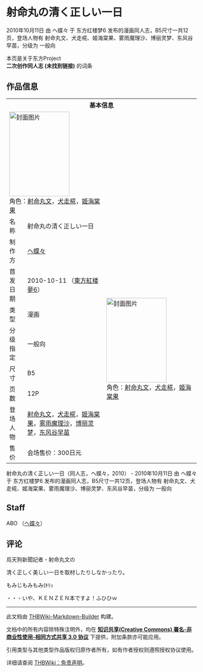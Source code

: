 # 射命丸の清く正しい一日

<!-- source html: G:\repos\THBWiki-Markdown-Builder\THBWikiMarkdown\Temp\main\9\92\ns0%3A%E5%B0%84%E5%91%BD%E4%B8%B8%E3%81%AE%E6%B8%85%E3%81%8F%E6%AD%A3%E3%81%97%E3%81%84%E4%B8%80%E6%97%A5.html -->

2010年10月11日 由 ヘ蝶々 于 东方红楼梦6 发布的漫画同人志，B5尺寸一共12页，登场人物有 射命丸文、犬走椛、姬海棠果、雾雨魔理沙、博丽灵梦、东风谷早苗，分级为 一般向

本页是关于东方Project  
 **二次创作同人志 (未找到链接)** 的词条
## 作品信息

<table><tbody><tr><th colspan="3">基本信息</th></tr><tr><td class="cover-artwork-mobile" colspan="2"><a href="./文件-射命丸の清く正しい一日封面.jpg.md" class="image" title="封面图片"><img alt="封面图片" src="https://upload.thwiki.cc/thumb/c/c0/%E5%B0%84%E5%91%BD%E4%B8%B8%E3%81%AE%E6%B8%85%E3%81%8F%E6%AD%A3%E3%81%97%E3%81%84%E4%B8%80%E6%97%A5%E5%B0%81%E9%9D%A2.jpg/159px-%E5%B0%84%E5%91%BD%E4%B8%B8%E3%81%AE%E6%B8%85%E3%81%8F%E6%AD%A3%E3%81%97%E3%81%84%E4%B8%80%E6%97%A5%E5%B0%81%E9%9D%A2.jpg" decoding="async" loading="lazy" width="159" height="224" srcset="https://upload.thwiki.cc/thumb/c/c0/%E5%B0%84%E5%91%BD%E4%B8%B8%E3%81%AE%E6%B8%85%E3%81%8F%E6%AD%A3%E3%81%97%E3%81%84%E4%B8%80%E6%97%A5%E5%B0%81%E9%9D%A2.jpg/238px-%E5%B0%84%E5%91%BD%E4%B8%B8%E3%81%AE%E6%B8%85%E3%81%8F%E6%AD%A3%E3%81%97%E3%81%84%E4%B8%80%E6%97%A5%E5%B0%81%E9%9D%A2.jpg 1.5x, https://upload.thwiki.cc/thumb/c/c0/%E5%B0%84%E5%91%BD%E4%B8%B8%E3%81%AE%E6%B8%85%E3%81%8F%E6%AD%A3%E3%81%97%E3%81%84%E4%B8%80%E6%97%A5%E5%B0%81%E9%9D%A2.jpg/317px-%E5%B0%84%E5%91%BD%E4%B8%B8%E3%81%AE%E6%B8%85%E3%81%8F%E6%AD%A3%E3%81%97%E3%81%84%E4%B8%80%E6%97%A5%E5%B0%81%E9%9D%A2.jpg 2x" data-file-width="860" data-file-height="1214"></a><div class="cover-char">角色：<a href="./射命丸文.md" title="射命丸文">射命丸文</a>，<a href="./犬走椛.md" title="犬走椛">犬走椛</a>，<a href="./姬海棠果.md" title="姬海棠果">姬海棠果</a></div></td>
</tr><tr><td class="label">名称</td><td colspan="2"> 射命丸の清く正しい一日 </td></tr><tr><td class="label">制作方</td><td><a href="./ヘ蝶々.md" title="ヘ蝶々">ヘ蝶々</a></td><td class="cover-artwork" rowspan="8" style="min-width:224px;"><a href="./文件-射命丸の清く正しい一日封面.jpg.md" class="image" title="封面图片"><img alt="封面图片" src="https://upload.thwiki.cc/thumb/c/c0/%E5%B0%84%E5%91%BD%E4%B8%B8%E3%81%AE%E6%B8%85%E3%81%8F%E6%AD%A3%E3%81%97%E3%81%84%E4%B8%80%E6%97%A5%E5%B0%81%E9%9D%A2.jpg/159px-%E5%B0%84%E5%91%BD%E4%B8%B8%E3%81%AE%E6%B8%85%E3%81%8F%E6%AD%A3%E3%81%97%E3%81%84%E4%B8%80%E6%97%A5%E5%B0%81%E9%9D%A2.jpg" decoding="async" loading="lazy" width="159" height="224" srcset="https://upload.thwiki.cc/thumb/c/c0/%E5%B0%84%E5%91%BD%E4%B8%B8%E3%81%AE%E6%B8%85%E3%81%8F%E6%AD%A3%E3%81%97%E3%81%84%E4%B8%80%E6%97%A5%E5%B0%81%E9%9D%A2.jpg/238px-%E5%B0%84%E5%91%BD%E4%B8%B8%E3%81%AE%E6%B8%85%E3%81%8F%E6%AD%A3%E3%81%97%E3%81%84%E4%B8%80%E6%97%A5%E5%B0%81%E9%9D%A2.jpg 1.5x, https://upload.thwiki.cc/thumb/c/c0/%E5%B0%84%E5%91%BD%E4%B8%B8%E3%81%AE%E6%B8%85%E3%81%8F%E6%AD%A3%E3%81%97%E3%81%84%E4%B8%80%E6%97%A5%E5%B0%81%E9%9D%A2.jpg/317px-%E5%B0%84%E5%91%BD%E4%B8%B8%E3%81%AE%E6%B8%85%E3%81%8F%E6%AD%A3%E3%81%97%E3%81%84%E4%B8%80%E6%97%A5%E5%B0%81%E9%9D%A2.jpg 2x" data-file-width="860" data-file-height="1214"></a><div class="cover-char">角色：<a href="./射命丸文.md" title="射命丸文">射命丸文</a>，<a href="./犬走椛.md" title="犬走椛">犬走椛</a>，<a href="./姬海棠果.md" title="姬海棠果">姬海棠果</a></div></td>
</tr><tr><td class="label">首发日期</td><td>2010-10-11&#160;（<a href="/展会作品列表?e=%E4%B8%9C%E6%96%B9%E7%BA%A2%E6%A5%BC%E6%A2%A6%236">東方紅楼夢6</a>）</td></tr><tr><td class="label">类型</td><td>漫画</td></tr><tr><td class="label">分级指定</td><td>一般向</td></tr><tr><td class="label">尺寸</td><td>B5</td></tr><tr><td class="label">页数</td><td>12P</td></tr><tr><td class="label">登场人物</td><td><a href="./射命丸文.md" title="射命丸文">射命丸文</a>，<a href="./犬走椛.md" title="犬走椛">犬走椛</a>，<a href="./姬海棠果.md" title="姬海棠果">姬海棠果</a>，<a href="./雾雨魔理沙.md" title="雾雨魔理沙">雾雨魔理沙</a>，<a href="./博丽灵梦.md" title="博丽灵梦">博丽灵梦</a>，<a href="./东风谷早苗.md" title="东风谷早苗">东风谷早苗</a></td></tr><tr><td class="label">售价</td><td>会场售价：300日元</td></tr></tbody></table>

射命丸の清く正しい一日（同人志，ヘ蝶々，2010） - 2010年10月11日 由 ヘ蝶々 于 东方红楼梦6 发布的漫画同人志，B5尺寸一共12页，登场人物有 射命丸文、犬走椛、姬海棠果、雾雨魔理沙、博丽灵梦、东风谷早苗，分级为 一般向
## Staff
  
ABO （[ヘ蝶々](./ヘ蝶々.md)）
  

## 评论

  
烏天狗新聞記者・射命丸文の  

清く正しく美しい一日を取材したりしなかったり。  

もみじもみもみ(ｷﾘｯ  

・・・いや、ＫＥＮＺＥＮ本ですよ！ふひひｗ
  


  
  

  





---

此文档由 [THBWiki-Markdown-Builder](https://github.com/Delsin-Yu/THBWiki-Markdown-Builder) 构建。

文档中的所有内容除特殊注明外，均在 [**知识共享(Creative Commons) 署名-非商业性使用-相同方式共享 3.0 协议**](https://creativecommons.org/licenses/by-sa/3.0/deed.zh-hans) 下提供，附加条款亦可能应用。

引用类型与其他类型作品版权归原作者所有，如有作者授权则遵照授权协议使用。

详细请查阅 [THBWiki：免责声明](https://thbwiki.cc/THBWiki:%E5%85%8D%E8%B4%A3%E5%A3%B0%E6%98%8E)。

